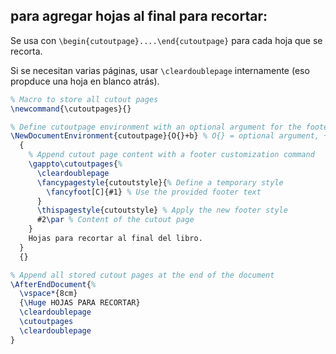 ## para agregar hojas al final para recortar:

Se usa con `\begin{cutoutpage}....\end{cutoutpage}` para cada hoja que se recorta. 

Si se necesitan varias páginas, usar `\cleardoublepage` internamente (eso propduce una hoja en blanco atrás).

```latex
% Macro to store all cutout pages
\newcommand{\cutoutpages}{}

% Define cutoutpage environment with an optional argument for the footer
\NewDocumentEnvironment{cutoutpage}{O{}+b} % O{} = optional argument, +b = block
  {
    % Append cutout page content with a footer customization command
    \gappto\cutoutpages{%
      \cleardoublepage
      \fancypagestyle{cutoutstyle}{% Define a temporary style
        \fancyfoot[C]{#1} % Use the provided footer text
      }
      \thispagestyle{cutoutstyle} % Apply the new footer style
      #2\par % Content of the cutout page
    }
    Hojas para recortar al final del libro.
  }
  {}

% Append all stored cutout pages at the end of the document
\AfterEndDocument{%
  \vspace*{8cm}
  {\Huge HOJAS PARA RECORTAR}
  \cleardoublepage
  \cutoutpages
  \cleardoublepage
}
```
